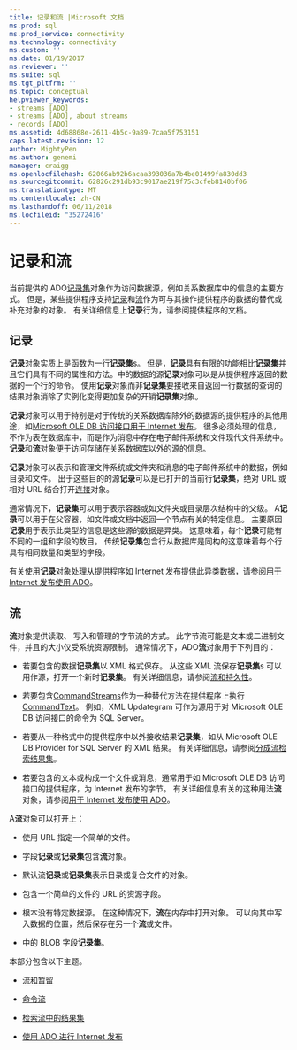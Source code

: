 ```yaml
---
title: 记录和流 |Microsoft 文档
ms.prod: sql
ms.prod_service: connectivity
ms.technology: connectivity
ms.custom: ''
ms.date: 01/19/2017
ms.reviewer: ''
ms.suite: sql
ms.tgt_pltfrm: ''
ms.topic: conceptual
helpviewer_keywords:
- streams [ADO]
- streams [ADO], about streams
- records [ADO]
ms.assetid: 4d68868e-2611-4b5c-9a89-7caa5f753151
caps.latest.revision: 12
author: MightyPen
ms.author: genemi
manager: craigg
ms.openlocfilehash: 62066ab92b6acaa393036a7b4be01499fa830dd3
ms.sourcegitcommit: 62826c291db93c9017ae219f75c3cfeb8140bf06
ms.translationtype: MT
ms.contentlocale: zh-CN
ms.lasthandoff: 06/11/2018
ms.locfileid: "35272416"
---
```

# <a name="records-and-streams"></a>记录和流
当前提供的 ADO[记录集](../../../ado/reference/ado-api/recordset-object-ado.md)对象作为访问数据源，例如关系数据库中的信息的主要方式。 但是，某些提供程序支持[记录](../../../ado/reference/ado-api/record-object-ado.md)和[流](../../../ado/reference/ado-api/stream-object-ado.md)作为可与其操作提供程序的数据的替代或补充对象的对象。 有关详细信息上**记录**行为，请参阅提供程序的文档。  
  
## <a name="records"></a>记录  
 **记录**对象实质上是函数为一行**记录集**s。 但是，**记录**具有有限的功能相比**记录集**并且它们具有不同的属性和方法。中的数据的源**记录**对象可以是从提供程序返回的数据的一个行的命令。 使用**记录**对象而非**记录集**要接收来自返回一行数据的查询的结果对象消除了实例化变得更加复杂的开销**记录集**对象。  
  
 **记录**对象可以用于特别是对于传统的关系数据库除外的数据源的提供程序的其他用途，如[Microsoft OLE DB 访问接口用于 Internet 发布](../../../ado/guide/appendixes/microsoft-ole-db-provider-for-internet-publishing.md)。 很多必须处理的信息，不作为表在数据库中，而是作为消息中存在电子邮件系统和文件现代文件系统中。 **记录**和**流**对象便于访问存储在关系数据库以外的源的信息。  
  
 **记录**对象可以表示和管理文件系统或文件夹和消息的电子邮件系统中的数据，例如目录和文件。 出于这些目的的源**记录**可以是已打开的当前行**记录集**，绝对 URL 或相对 URL 结合打开[连接](../../../ado/reference/ado-api/connection-object-ado.md)对象。  
  
 通常情况下，**记录集**可以用于表示容器或如文件夹或目录层次结构中的父级。 A**记录**可以用于在父容器，如文件或文档中返回一个节点有关的特定信息。 主要原因**记录**用于表示此类型的信息是这些源的数据是异类。 这意味着，每个**记录**可能有不同的一组和字段的数目。 传统**记录集**包含行从数据库是同构的这意味着每个行具有相同数量和类型的字段。  
  
 有关使用**记录**对象处理从提供程序如 Internet 发布提供此异类数据，请参阅[用于 Internet 发布使用 ADO](../../../ado/guide/data/using-ado-for-internet-publishing.md)。  
  
## <a name="streams"></a>流  
 **流**对象提供读取、 写入和管理的字节流的方式。 此字节流可能是文本或二进制文件，并且的大小仅受系统资源限制。 通常情况下，ADO**流**对象用于下列目的：  
  
-   若要包含的数据**记录集**以 XML 格式保存。 从这些 XML 流保存**记录集**s 可以用作源，打开一个新时**记录集**。 有关详细信息，请参阅[流和持久性](../../../ado/guide/data/streams-and-persistence.md)。  
  
-   若要包含[CommandStreams](../../../ado/reference/ado-api/commandstream-property-ado.md)作为一种替代方法在提供程序上执行[CommandText](../../../ado/reference/ado-api/commandtext-property-ado.md)。 例如，XML Updategram 可作为源用于对 Microsoft OLE DB 访问接口的命令为 SQL Server。  
  
-   若要从一种格式中的提供程序中以外接收结果**记录集**，如从 Microsoft OLE DB Provider for SQL Server 的 XML 结果。 有关详细信息，请参阅[分成流检索结果集](../../../ado/guide/data/retrieving-resultsets-into-streams.md)。  
  
-   若要包含的文本或构成一个文件或消息，通常用于如 Microsoft OLE DB 访问接口的提供程序，为 Internet 发布的字节。 有关详细信息有关的这种用法**流**对象，请参阅[用于 Internet 发布使用 ADO](../../../ado/guide/data/using-ado-for-internet-publishing.md)。  
  
 A**流**对象可以打开上：  
  
-   使用 URL 指定一个简单的文件。  
  
-   字段**记录**或**记录集**包含**流**对象。  
  
-   默认流**记录**或**记录集**表示目录或复合文件的对象。  
  
-   包含一个简单的文件的 URL 的资源字段。  
  
-   根本没有特定数据源。 在这种情况下，**流**在内存中打开对象。 可以向其中写入数据的位置，然后保存在另一个**流**或文件。  
  
-   中的 BLOB 字段**记录集**。  
  
 本部分包含以下主题。  
  
-   [流和暂留](../../../ado/guide/data/streams-and-persistence.md)  
  
-   [命令流](../../../ado/guide/data/command-streams.md)  
  
-   [检索流中的结果集](../../../ado/guide/data/retrieving-resultsets-into-streams.md)  
  
-   [使用 ADO 进行 Internet 发布](../../../ado/guide/data/using-ado-for-internet-publishing.md)
